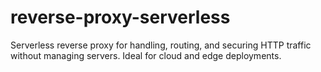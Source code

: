 # reverse-proxy-serverless
Serverless reverse proxy for handling, routing, and securing HTTP traffic without managing servers. Ideal for cloud and edge deployments.
